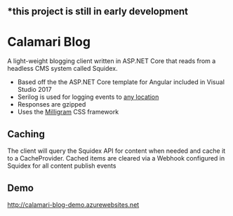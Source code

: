## *this project is still in early development ##
# Calamari Blog
A light-weight blogging client written in ASP.NET Core that reads from a headless CMS system called Squidex.


- Based off the the ASP.NET Core template for Angular included in Visual Studio 2017
- Serilog is used for logging events to [any location](https://github.com/serilog/serilog/wiki/Provided-Sinks) 
- Responses are gzipped
- Uses the [Milligram](http://milligram.io/) CSS framework

Caching
-------

The client will query the Squidex API for content when needed and cache it to a CacheProvider. Cached items are cleared via a Webhook configured in Squidex for all content publish events

Demo
----

http://calamari-blog-demo.azurewebsites.net
